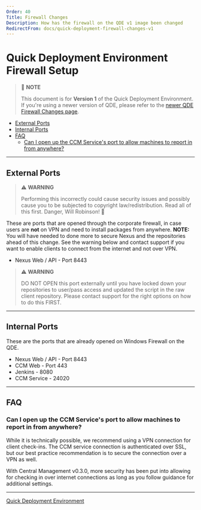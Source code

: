 ```yaml
---
Order: 40
Title: Firewall Changes
Description: How has the firewall on the QDE v1 image been changed
RedirectFrom: docs/quick-deployment-firewall-changes-v1
---
```


# Quick Deployment Environment Firewall Setup

> 📝 **NOTE**
>
> This document is for **Version 1** of the Quick Deployment Environment.
> If you're using a newer version of QDE, please refer to the [newer QDE Firewall Changes page](../firewall-changes).

<!-- TOC depthFrom:2 -->

- [External Ports](#external-ports)
- [Internal Ports](#internal-ports)
- [FAQ](#faq)
  - [Can I open up the CCM Service's port to allow machines to report in from anywhere?](#can-i-open-up-the-ccm-services-port-to-allow-machines-to-report-in-from-anywhere)

<!-- /TOC -->

___
## External Ports

> ⚠️ **WARNING**
>
> Performing this incorrectly could cause security issues and possibly cause you to be subjected to copyright law/redistribution.
> Read all of this first.
> Danger, Will Robinson! 🤖

These are ports that are opened through the corporate firewall, in case users are **not** on VPN and need to install packages from anywhere.
**NOTE:** You will have needed to done more to secure Nexus and the repositories ahead of this change.
See the warning below and contact support if you want to enable clients to connect from the internet and not over VPN.

* Nexus Web / API - Port 8443

> ⚠️ **WARNING**
>
> DO NOT OPEN this port externally until you have locked down your repositories to user/pass access and updated the script in the raw client repository.
> Please contact support for the right options on how to do this FIRST.

___
## Internal Ports
These are the ports that are already opened on Windows Firewall on the QDE.

* Nexus Web / API - Port 8443
* CCM Web - Port 443
* Jenkins - 8080
* CCM Service - 24020

___
## FAQ
### Can I open up the CCM Service's port to allow machines to report in from anywhere?
While it is technically possible, we recommend using a VPN connection for client check-ins.
The CCM service connection is authenticated over SSL, but our best practice recommendation is to secure the connection over a VPN as well.

With Central Management v0.3.0, more security has been put into allowing for checking in over internet connections as long as you follow guidance for additional settings.

___
[Quick Deployment Environment](../)
